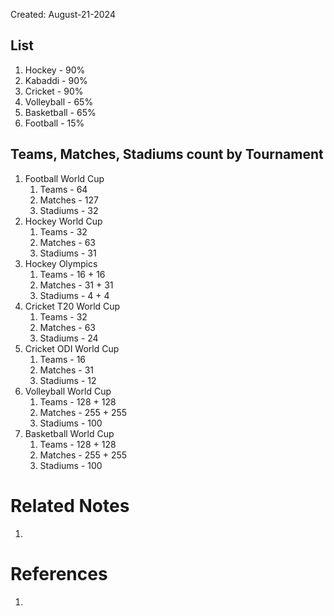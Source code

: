 Created: August-21-2024

## List

1. Hockey - 90%
2. Kabaddi - 90%
3. Cricket - 90%
4. Volleyball - 65%
5. Basketball - 65%
6. Football - 15%

## Teams, Matches, Stadiums count by Tournament

1. Football World Cup
	1. Teams - 64
	2. Matches - 127
	3. Stadiums - 32
2. Hockey World Cup
	1. Teams - 32
	2. Matches - 63
	3. Stadiums - 31
3. Hockey Olympics
	1. Teams - 16 + 16
	2. Matches - 31 + 31
	3. Stadiums - 4 + 4
4. Cricket T20 World Cup
	1. Teams - 32
	2. Matches - 63
	3. Stadiums - 24
5. Cricket ODI World Cup
	1. Teams - 16
	2. Matches - 31
	3. Stadiums - 12
6. Volleyball World Cup
	1. Teams - 128 + 128
	2. Matches - 255 + 255
	3. Stadiums - 100
7. Basketball World Cup
	1. Teams - 128 + 128
	2. Matches - 255 + 255
	3. Stadiums - 100

# Related Notes

1. 
# References

1. 